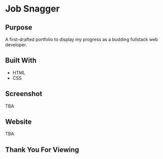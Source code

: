 # Job Snagger

## Purpose
A first-drafted portfolio to display my progress as a budding fullstack web developer.

## Built With
* HTML
* CSS

## Screenshot
TBA

## Website
TBA

## Thank You For Viewing
